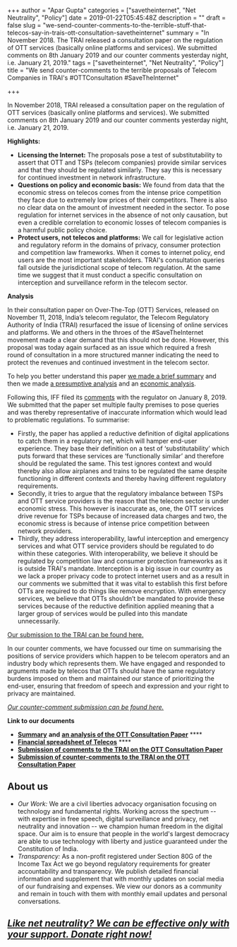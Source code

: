 +++
author = "Apar Gupta"
categories = ["savetheinternet", "Net Neutrality", "Policy"]
date = 2019-01-22T05:45:48Z
description = ""
draft = false
slug = "we-send-counter-comments-to-the-terrible-stuff-that-telecos-say-in-trais-ott-consultation-savetheinternet"
summary = "In November 2018. The TRAI released a consultation paper on the regulation of OTT services (basically online platforms and services). We submitted comments on 8th January 2019 and our counter comments yesterday night, i.e. January 21, 2019."
tags = ["savetheinternet", "Net Neutrality", "Policy"]
title = "We send counter-comments to the terrible proposals of Telecom Companies in TRAI's #OTTConsultation #SaveTheInternet"

+++


In November 2018, TRAI released a consultation paper on the regulation of OTT services (basically online platforms and services). We submitted comments on 8th January 2019 and our counter comments yesterday night, i.e. January 21, 2019.

**Highlights:**

* **Licensing the Internet:** The proposals pose a test of substitutability to assert that OTT and TSPs (telecom companies) provide similar services and that they should be regulated similarly. They say this is necessary for continued investment in network infrastructure.
* **Questions on policy and economic basis:** We found from data that the economic stress on telecos comes from the intense price competition they face due to extremely low prices of their competitors. There is also no clear data on the amount of investment needed in the sector. To pose regulation for internet services in the absence of not only causation, but even a credible correlation to economic losses of telecom companies is a harmful public policy choice.
* **Protect users, not telecos and platforms:** We call for legislative action and regulatory reform in the domains of privacy, consumer protection and competition law frameworks. When it comes to internet policy, end users are the most important stakeholders. TRAI's consultation queries fall outside the jurisdictional scope of telecom regulation. At the same time we suggest that it must conduct a specific consultation on interception and surveillance reform in the telecom sector.

**Analysis**

In their consultation paper on Over-The-Top (OTT) Services, released on November 11, 2018, India’s telecom regulator, the Telecom Regulatory Authority of India (TRAI) resurfaced the issue of licensing of online services and platforms. We and others in the throes of the #SaveTheInternet movement made a clear demand that this should not be done. However, this proposal was today again surfaced as an issue which required a fresh round of consultation in a more structured manner indicating the need to protect the revenues and continued investment in the telecom sector.

To help you better understand this paper [we made a brief summary](https://internetfreedom.in/our-summary-of-the-ott-consultation-paper-savingtheinternet/) and then we made [a presumptive analysis](https://internetfreedom.in/understanding-trais-most-recent-over-the-top-consultation-paper-savetheinternet-netneutrality/) and an [economic analysis](https://internetfreedom.in/ott-regulation-understanding-the-economic-basis-savetheinternet-netneutrality/).

Following this, IFF filed its [comments](https://drive.google.com/file/d/0B9LKE-1DkhtFcEc0Qmh4QXV6X0FDRllQN21BQUk0eFdhbDhn/view?usp=sharing) with the regulator on January 8, 2019. We submitted that the paper set multiple faulty premises to pose queries and was thereby representative of inaccurate information which would lead to problematic regulations. To summarise:

* Firstly, the paper has applied a reductive definition of digital applications to catch them in a regulatory net, which will hamper end-user experience. They base their definition on a test of ‘substitutability’ which puts forward that these services are ‘functionally similar’ and therefore should be regulated the same. This test ignores context and would thereby also allow airplanes and trains to be regulated the same despite functioning in different contexts and thereby having different regulatory requirements.
* Secondly, it tries to argue that the regulatory imbalance between TSPs and OTT service providers is the reason that the telecom sector is under economic stress. This however is inaccurate as, one, the OTT services drive revenue for TSPs because of increased data charges and two, the economic stress is because of intense price competition between network providers.
* Thirdly, they address interoperability, lawful interception and emergency services and what OTT service providers should be regulated to do within these categories. With interoperability, we believe it should be regulated by competition law and consumer protection frameworks as it is outside TRAI's mandate. Interception is a big issue in our country as we lack a proper privacy code to protect internet users and as a result in our comments we submitted that it was vital to establish this first before OTTs are required to do things like remove encryption. With emergency services, we believe that OTTs shouldn’t be mandated to provide these services because of the reductive definition applied meaning that a larger group of services would be pulled into this mandate unnecessarily.

[Our submission to the TRAI can be found here.](https://internetfreedom.in/protect-users-do-not-license-the-internet-ottconsultation-savetheinternet/)

In our counter comments, we have focussed our time on summarising the positions of service providers which happen to be telecom operators and an industry body which represents them. We have engaged and responded to arguments made by telecos that OTTs should have the same regulatory burdens imposed on them and maintained our stance of prioritizing the end-user, ensuring that freedom of speech and expression and your right to privacy are maintained.

[_Our counter-comment submission can be found here._](https://drive.google.com/file/d/0B9LKE-1DkhtFanJ5VFJJOUNzOEpmUnhFQ3duQklyYThpQmxv/view?usp=sharing)

**Link to our documents**

* [**Summary**](https://internetfreedom.in/our-summary-of-the-ott-consultation-paper-savingtheinternet/) **and** [**an analysis of the OTT Consultation Paper**](https://internetfreedom.in/understanding-trais-most-recent-over-the-top-consultation-paper-savetheinternet-netneutrality/) ****
* [**Financial spreadsheet of Telecos**](https://docs.google.com/spreadsheets/d/1fHJ3qFKP2VG4p_sHKaUTo8YGYoQgazxajXCrqSNvYC4/edit?usp=sharing) ****
* [**Submission of comments to the TRAI on the OTT Consultation Paper**](https://drive.google.com/file/d/0B9LKE-1DkhtFcEc0Qmh4QXV6X0FDRllQN21BQUk0eFdhbDhn/view?usp=sharing)
* **[Submission of counter-comments to the TRAI on the OTT Consultation Paper](https://drive.google.com/file/d/0B9LKE-1DkhtFanJ5VFJJOUNzOEpmUnhFQ3duQklyYThpQmxv/view?usp=sharing)**

## **About us**

* _Our Work:_ We are a civil liberties advocacy organisation focusing on technology and fundamental rights. Working across the spectrum -- with expertise in free speech, digital surveillance and privacy, net neutrality and innovation -- we champion human freedom in the digital space. Our aim is to ensure that people in the world's largest democracy are able to use technology with liberty and justice guaranteed under the Constitution of India.
* _Transparency:_ As a non-profit registered under Section 80G of the Income Tax Act we go beyond regulatory requirements for greater accountability and transparency. We publish detailed financial information and supplement that with monthly updates on social media of our fundraising and expenses. We view our donors as a community and remain in touch with them with monthly email updates and personal conversations.

## _[Like net neutrality? We can be effective only with your support. Donate right now!](https://internetfreedom.in/donate/)_







